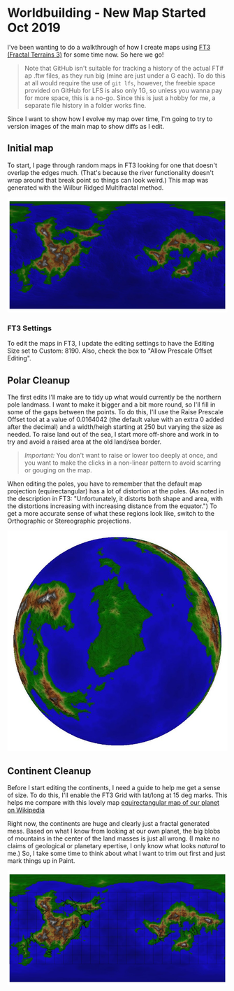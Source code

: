 # Worldbuilding - New Map Started Oct 2019

I've been wanting to do a walkthrough of how I create maps using [FT3 (Fractal Terrains 3)](https://www.profantasy.com/products/ft.asp#&panel1-1) for some time now. So here we go!

> Note that GitHub isn't suitable for tracking a history of the actual FT# ap .ftw files, as they run big (mine are just under a G each). To do this at all would require the use of `git lfs`, however, the freebie space provided on GitHub for LFS is also only 1G, so unless you wanna pay for more space, this is a no-go. Since this is just a hobby for me, a separate file history in a folder works fine. 

Since I want to show how I evolve my map over time, I'm going to try to version images of the main map to show diffs as I edit. 

## Initial map

To start, I page through random maps in FT3 looking for one that doesn't overlap the edges much. (That's because the river functionality doesn't wrap around that break point so things can look weird.) This map was generated with the Wilbur Ridged Multifractal method.

![Initial Fractal Map](Oct_Map_Initial.jpg)

### FT3 Settings
To edit the maps in FT3, I update the editing settings to have the Editing Size set to Custom: 8190. Also, check the box to "Allow Prescale Offset Editing".

## Polar Cleanup

The first edits I'll make are to tidy up what would currently be the northern pole landmass. I want to make it bigger and a bit more round, so I'll fill in some of the gaps between the points. To do this, I'll use the Raise Prescale Offset tool at a value of 0.0164042 (the default value with an extra 0 added after the decimal) and a width/heigh starting at 250 but varying the size as needed. To raise land out of the sea, I start more off-shore and work in to try and avoid a raised area at the old land/sea border.

> *Important:* You don't want to raise or lower too deeply at once, and you want to make the clicks in a non-linear pattern to avoid scarring or gouging on the map.

When editing the poles, you have to remember that the default map projection (equirectangular) has a lot of distortion at the poles. (As noted in the description in FT3: "Unfortunately, it distorts both shape and area, with the distortions increasing with increasing distance from the equator.") To get a more accurate sense of what these regions look like, switch to the Orthographic or Stereographic projections.

![Orthographic view of N. Pole](Oct_Map_PoleEditSquare.jpg)

## Continent Cleanup

Before I start editing the continents, I need a guide to help me get a sense of size. To do this, I'll enable the FT3 Grid with lat/long at 15 deg marks. This helps me compare with this lovely map [equirectangular map of our planet on Wikipedia](https://en.wikipedia.org/wiki/Equirectangular_projection#/media/File:Equirectangular_projection_SW.jpg)

Right now, the continents are huge and clearly just a fractal generated mess. Based on what I know from looking at our own planet, the big blobs of mountains in the center of the land masses is just all wrong. (I make no claims of geological or planetary epertise, I only know what looks _natural_ to me.) So, I take some time to think about what I want to trim out first and just mark things up in Paint. 

![Continental Edit Plan](Oct_Map_SketchPlan.jpg)
